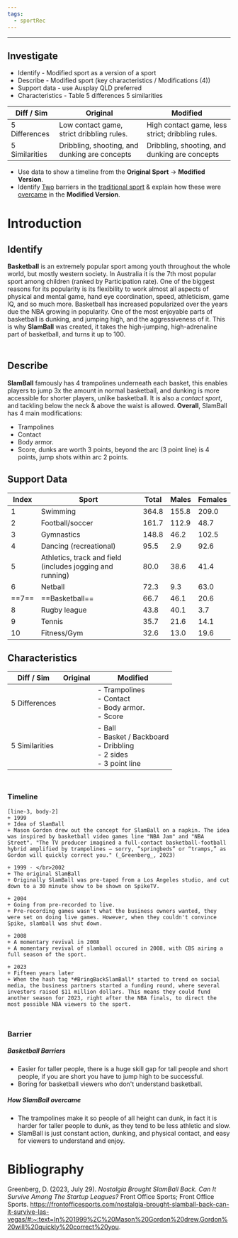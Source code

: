 ```yaml
---
tags:
  - sportRec
---
```

___
## Investigate
- Identify - Modified sport as a version of a sport
- Describe - Modified sport (key characteristics / Modifications (4))
- Support data - use Ausplay QLD preferred
- Characteristics - Table 5 differences 5 similarities

| Diff / Sim     | Original                                      | Modified                                         |
| -------------- | --------------------------------------------- | ------------------------------------------------ |
| 5 Differences  | Low contact game, strict dribbling rules.     | High contact game, less strict; dribbling rules. |
| 5 Similarities | Dribbling, shooting, and dunking are concepts | Dribbling, shooting, and dunking are concepts    |

- Use data to show a timeline from the **Original Sport** -> **Modified Version**.
- Identify <u>Two</u> barriers in the <u>traditional sport</u> & explain how these were <u>overcame</u> in the **Modified Version**.

# Introduction
## Identify
**Basketball** is an extremely popular sport among youth throughout the whole world, but mostly western society. In Australia it is the 7th most popular sport among children (ranked by Participation rate). One of the biggest reasons for its popularity is its flexibility to work almost all aspects of physical and mental game, hand eye coordination, speed, athleticism, game IQ, and so much more. Basketball has increased popularized over the years due the NBA growing in popularity. One of the most enjoyable parts of basketball is dunking, and jumping high, and the aggressiveness of it. This is why **SlamBall** was created, it takes the high-jumping, high-adrenaline part of basketball, and turns it up to 100. 

<div style="page-break-after: always;"></div>

<div style="margin-top: 50px;"></div>

## Describe
**SlamBall** famously has 4 trampolines underneath each basket, this enables players to jump 3x the amount in normal basketball, and dunking is more accessible for shorter players, unlike basketball. It is also a *contact sport*, and tackling below the neck & above the waist is allowed. **Overall**, SlamBall has 4 main modifications:
- Trampolines
- Contact
- Body armor.
- Score, dunks are worth 3 points, beyond the arc (3 point line) is 4 points, jump shots within arc 2 points.

## Support Data
| Index | Sport                                                     | Total | Males | Females |
| ----- | --------------------------------------------------------- | ----- | ----- | ------- |
| 1     | Swimming                                                  | 364.8 | 155.8 | 209.0   |
| 2      | Football/soccer                                           | 161.7 | 112.9 | 48.7    |
| 3      | Gymnastics                                                | 148.8 | 46.2  | 102.5   |
| 4      | Dancing (recreational)                                    | 95.5  | 2.9   | 92.6    |
| 5      | Athletics, track and field (includes jogging and running) | 80.0  | 38.6  | 41.4    |
| 6      | Netball                                                   | 72.3  | 9.3   | 63.0    |
| ==7==      | ==Basketball==                                            | 66.7  | 46.1  | 20.6    |
| 8      | Rugby league                                              | 43.8  | 40.1  | 3.7     |
| 9      | Tennis                                                    | 35.7  | 21.6  | 14.1    |
| 10      | Fitness/Gym                                               | 32.6  | 13.0  | 19.6    |


## Characteristics

| Diff / Sim     | Original | Modified                                                    |
| -------------- | -------- | ----------------------------------------------------------- |
| 5 Differences  |          | - Trampolines<br>- Contact<br>- Body armor.<br>- Score |
| 5 Similarities |          | - Ball<br>- Basket / Backboard<br>- Dribbling<br>- 2 sides<br>- 3 point line                                                            |

<div style="page-break-after: always;"></div>

<div style="margin-top: 50px;"></div>

### Timeline
```timeline
[line-3, body-2]
+ 1999
+ Idea of SlamBall
+ Mason Gordon drew out the concept for SlamBall on a napkin. The idea was inspired by basketball video games line "NBA Jam" and "NBA Street". "The TV producer imagined a full-contact basketball-football hybrid amplified by trampolines — sorry, “springbeds” or “tramps,” as Gordon will quickly correct you." (_Greenberg_, 2023)

+ 1999 - </br>2002
+ The original SlamBall
+ Originally SlamBall was pre-taped from a Los Angeles studio, and cut down to a 30 minute show to be shown on SpikeTV.

+ 2004
+ Going from pre-recorded to live.
+ Pre-recording games wasn't what the business owners wanted, they were set on doing live games. However, when they couldn't convince Spike, slamball was shut down.

+ 2008
+ A momentary revival in 2008
+ A momentary revival of slamball occured in 2008, with CBS airing a full season of the sport. 

+ 2023
+ Fifteen years later
+ When the hash tag *#BringBackSlamBall* started to trend on social media, the business partners started a funding round, where several investors raised $11 million dollars. This means they could fund another season for 2023, right after the NBA finals, to direct the most possible NBA viewers to the sport. 
```

<div style="page-break-after: always;"></div>

<div style="margin-top: 50px;"></div>

### Barrier
##### Basketball Barriers
- Easier for taller people, there is a huge skill gap for tall people and short people, if you are short you have to jump high to be successful.
- Boring for basketball viewers who don't understand basketball.

##### How SlamBall overcame
- The trampolines make it so people of all height can dunk, in fact it is harder for taller people to dunk, as they tend to be less athletic and slow.
- SlamBall is just constant action, dunking, and physical contact, and easy for viewers to understand and enjoy.

# Bibliography
Greenberg, D. (2023, July 29). _Nostalgia Brought SlamBall Back. Can It Survive Among The Startup Leagues?_ Front Office Sports; Front Office Sports. https://frontofficesports.com/nostalgia-brought-slamball-back-can-it-survive-las-vegas/#:~:text=In%201999%2C%20Mason%20Gordon%20drew,Gordon%20will%20quickly%20correct%20you.

‌
